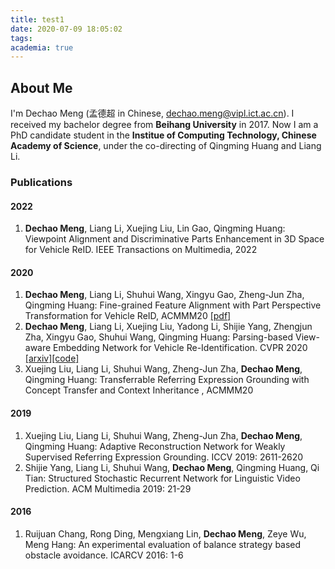 ```yaml
---
title: test1
date: 2020-07-09 18:05:02
tags:
academia: true
---
```


## About Me

I'm Dechao Meng (孟德超 in Chinese, dechao.meng@vipl.ict.ac.cn). I received my bachelor degree from **Beihang University** in 2017.
Now I am a PhD candidate student in the **Institue of Computing Technology, Chinese Academy of Science**,
under the co-directing of Qingming Huang and Liang Li.

### Publications

#### 2022
1. **Dechao Meng**, Liang Li, Xuejing Liu, Lin Gao, Qingming Huang: Viewpoint Alignment and Discriminative Parts Enhancement in 3D Space for Vehicle ReID. 
IEEE Transactions on Multimedia, 2022

#### 2020 

1. **Dechao Meng**, Liang Li, Shuhui Wang, Xingyu Gao, Zheng-Jun Zha, Qingming Huang: Fine-grained Feature Alignment with Part Perspective Transformation for Vehicle ReID, ACMMM20 [\[pdf\]](img/ACMMM20_Dechao.pdf)
2. **Dechao Meng**, Liang Li, Xuejing Liu, Yadong Li, Shijie Yang, Zhengjun Zha, Xingyu Gao, Shuhui Wang, Qingming Huang: Parsing-based View-aware Embedding Network for Vehicle Re-Identification. CVPR 2020 [\[arxiv\]](https://arxiv.org/abs/2004.05021)[\[code\]](https://github.com/silverbulletmdc/PVEN)
3. Xuejing Liu, Liang Li, Shuhui Wang, Zheng-Jun Zha, **Dechao Meng**, Qingming Huang: Transferrable Referring Expression Grounding with Concept Transfer and Context Inheritance , ACMMM20

#### 2019

1. Xuejing Liu, Liang Li, Shuhui Wang, Zheng-Jun Zha, **Dechao Meng**, Qingming Huang: Adaptive Reconstruction Network for Weakly Supervised Referring Expression Grounding. ICCV 2019: 2611-2620
2. Shijie Yang, Liang Li, Shuhui Wang, **Dechao Meng**, Qingming Huang, Qi Tian: Structured Stochastic Recurrent Network for Linguistic Video Prediction. ACM Multimedia 2019: 21-29

#### 2016

1. Ruijuan Chang, Rong Ding, Mengxiang Lin, **Dechao Meng**, Zeye Wu, Meng Hang: An experimental evaluation of balance strategy based obstacle avoidance. ICARCV 2016: 1-6

